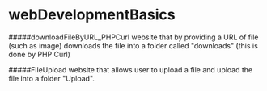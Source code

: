 # webDevelopmentBasics

#####downloadFileByURL_PHPCurl
website that by providing a URL of file (such as image) downloads the file into a folder called "downloads" (this is done by PHP Curl)

#####FileUpload
website that allows user to upload a file and upload the file into a folder "Upload".





